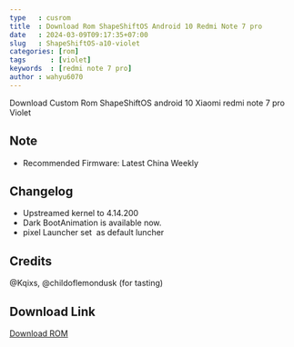 ```yaml
---
type   : cusrom
title  : Download Rom ShapeShiftOS Android 10 Redmi Note 7 pro
date   : 2024-03-09T09:17:35+07:00
slug   : ShapeShiftOS-a10-violet
categories: [rom]
tags      : [violet]
keywords  : [redmi note 7 pro]
author : wahyu6070
---
```


Download Custom Rom ShapeShiftOS android 10 Xiaomi redmi note 7 pro Violet


## Note
- Recommended Firmware: Latest China Weekly

## Changelog
- Upstreamed kernel to 4.14.200
- Dark BootAnimation is available now.
- pixel Launcher set  as default luncher

## Credits
@Kqixs, @childoflemondusk  (for tasting)


## Download Link
[Download ROM](https://sourceforge.net/projects/shapeshiftos/files/violet/ShapeShiftOS_Blaziken-1.2.1_violet-10.0-20201024-0650-OFFICIAL.zip/download)

